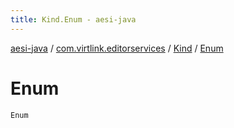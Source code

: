 ```yaml
---
title: Kind.Enum - aesi-java
---
```


[aesi-java](../../index.html) / [com.virtlink.editorservices](../index.html) / [Kind](index.html) / [Enum](.)

# Enum

`Enum`